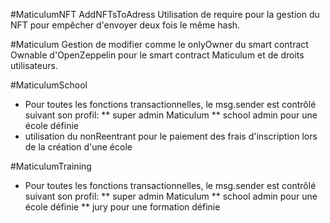 #MaticulumNFT
AddNFTsToAdress
Utilisation de require pour la gestion du NFT 
pour empêcher d'envoyer deux fois le même hash.

#Maticulum
Gestion de modifier comme le onlyOwner du smart contract Ownable d'OpenZeppelin 
pour le smart contract Maticulum et de droits utilisateurs.

#MaticulumSchool
* Pour toutes les fonctions transactionnelles, le msg.sender est contrôlé suivant son profil:
** super admin Maticulum
** school admin pour une école définie
* utilisation du nonReentrant pour le paiement des frais d'inscription lors de la création d'une école

#MaticulumTraining
* Pour toutes les fonctions transactionnelles, le msg.sender est contrôlé suivant son profil:
** super admin Maticulum
** school admin pour une école définie
** jury pour une formation définie
